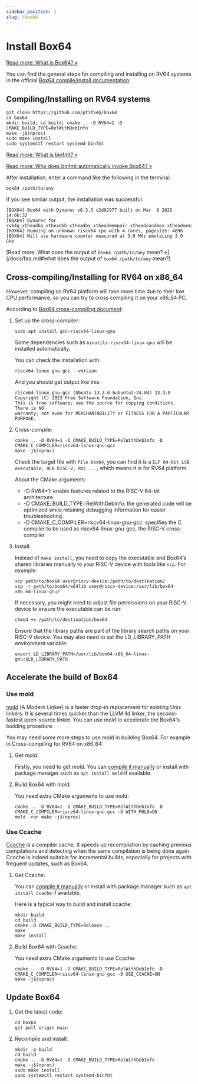 ```yaml
---
sidebar_position: 1
slug: /box64
---
```


# Install Box64

[Read more: What is Box64? »](/docs/faq#what-is-Box64)

You can find the general steps for compiling and installing on RV64 systems in the official [Box64 compile/install documentation](https://github.com/ptitSeb/box64/blob/main/docs/COMPILE.md):

## Compiling/Installing on RV64 systems

```shell
git clone https://github.com/ptitSeb/box64
cd box64
mkdir build; cd build; cmake .. -D RV64=1 -D CMAKE_BUILD_TYPE=RelWithDebInfo
make -j$(nproc)
sudo make install
sudo systemctl restart systemd-binfmt
```

[Read more: What is binfmt? »](/docs/faq#what-is-binfmt)

[Read more: Why does binfmt automatically invoke Box64? »](/docs/faq#why-does-binfmt-automatically-invoke-box64)

After installation, enter a command like the following in the terminal:

```shell
box64 /path/to/any
```

If you see similar output, the installation was successful:

```shell
[BOX64] Box64 with Dynarec v0.3.3 c2d02977 built on Mar  8 2025 14:06:32
[BOX64] Dynarec for rv64g_xtheadba_xtheadbb_xtheadbs_xtheadmempair_xtheadcondmov_xtheadmemidx_xthvector
[BOX64] Running on unknown riscv64 cpu with 4 cores, pagesize: 4096
[BOX64] Will use hardware counter measured at 3.0 MHz emulating 3.0 GHz
```

[Read more: What does the output of `box64 /path/to/any` mean? »](/docs/faq.md#what does the output of `box64 /path/to/any` mean?)

## Cross-compiling/Installing for RV64 on x86_64

However, compiling on RV64 platform will take more time due to their low CPU performance, so you can try to cross compiling it on your x86_64 PC.

According to [Box64 cross-compiling document](https://github.com/ptitSeb/box64/blob/main/docs/COMPILE.md#cross-compiling):

1. Set up the cross-compiler:
   ```shell
   sudo apt install gcc-riscv64-linux-gnu
   ```
   Some dependencies such as `binutils-riscv64-linux-gnu` will be installed automatically.
   
   You can check the installation with:
   ```shell
   riscv64-linux-gnu-gcc --version
   ```
   And you should get output like this:
   ```
   riscv64-linux-gnu-gcc (Ubuntu 13.3.0-6ubuntu2~24.04) 13.3.0
   Copyright (C) 2023 Free Software Foundation, Inc.
   This is free software; see the source for copying conditions.  There is NO
   warranty; not even for MERCHANTABILITY or FITNESS FOR A PARTICULAR PURPOSE.
   ```

2. Cross-compile:
   ```shell
   cmake .. -D RV64=1 -D CMAKE_BUILD_TYPE=RelWithDebInfo -D CMAKE_C_COMPILER=riscv64-linux-gnu-gcc
   make -j$(nproc)
   ```
   
   Check the target file with `file box64`, you can find it is a `ELF 64-bit LSB executable, UCB RISC-V, RVC ...`, which means it is for RV64 platform.

   About the CMake arguments:
   - -D RV64=1: enable features related to the RISC-V 64-bit architecture.
   - -D CMAKE_BUILD_TYPE=RelWithDebInfo: the generated code will be optimized while retaining debugging information for easier troubleshooting.
   - -D CMAKE_C_COMPILER=riscv64-linux-gnu-gcc: specifies the C compiler to be used as riscv64-linux-gnu-gcc, the RISC-V cross-compiler

3. Install:
   
   Instead of `make install`, you need to copy the executable and Box64’s shared libraries manually to your RISC-V device with tools like `scp`. For example:
   ```shell
   scp path/to/box64 user@riscv-device:/path/to/destination/
   scp -r path/to/box64/x64lib user@riscv-device:/usr/lib/box64-x86_64-linux-gnu/
   ```

   If necessary, you might need to adjust file permissions on your RISC-V device to ensure the executable can be run:
   ```shell
   chmod +x /path/to/destination/box64
   ```

   Ensure that the library paths are part of the library search paths on your RISC-V device. You may also need to set the LD_LIBRARY_PATH environment variable:
   ```shell
   export LD_LIBRARY_PATH=/usr/lib/box64-x86_64-linux-gnu:$LD_LIBRARY_PATH
   ```

## Accelerate the build of Box64

### Use mold

[mold](https://github.com/rui314/mold) (A Modern Linker) is a faster drop-in replacement for existing Unix linkers. It is several times quicker than the LLVM lld linker, the second-fastest open-source linker. You can use mold to accelerate the Box64's building procedure.

You may need some more steps to use mold in building Box64. For example in Cross-compiling for RV64 on x86_64:

1. Get mold:

   Firstly, you need to get mold. You can [compile it manually](https://github.com/rui314/mold#compile-mold) or install with package manager such as `apt install mold` if available.

2. Build Box64 with mold:

   You need extra CMake arguments to use mold:

   ```shell
   cmake .. -D RV64=1 -D CMAKE_BUILD_TYPE=RelWithDebInfo -D CMAKE_C_COMPILER=riscv64-linux-gnu-gcc -D WITH_MOLD=ON
   mold -run make -j$(nproc)
   ```

### Use Ccache

[Ccache](https://github.com/ccache/ccache) is a compiler cache. It speeds up recompilation by caching previous compilations and detecting when the same compilation is being done again. Ccache is indeed suitable for incremental builds, especially for projects with frequent updates, such as Box64.

1. Get Ccache:

   You can [compile it manually](https://github.com/ccache/ccache/blob/master/doc/INSTALL.md) or install with package manager such as `apt install ccache` if available.

   Here is a typical way to build and install ccache:

   ```shell
   mkdir build
   cd build
   cmake -D CMAKE_BUILD_TYPE=Release ..
   make
   make install
   ```

2. Build Box64 with Ccache:

   You need extra CMake arguments to use Ccache:

   ```shell
   cmake .. -D RV64=1 -D CMAKE_BUILD_TYPE=RelWithDebInfo -D CMAKE_C_COMPILER=riscv64-linux-gnu-gcc -D USE_CCACHE=ON
   make -j$(nproc)
   ```

## Update Box64

1. Get the latest code:
   ```shell
   cd box64
   git pull origin main
   ```

2. Recompile and install:
   ```shell
   mkdir -p build
   cd build
   cmake .. -D RV64=1 -D CMAKE_BUILD_TYPE=RelWithDebInfo
   make -j$(nproc)
   sudo make install
   sudo systemctl restart systemd-binfmt
   ```
